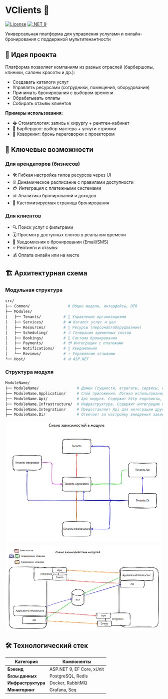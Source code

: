 # VClients 🚀

[![License](https://img.shields.io/badge/license-MIT-blue.svg)](LICENSE)
[![.NET 9](https://img.shields.io/badge/.NET-9.0-purple.svg)](https://dotnet.microsoft.com)

Универсальная платформа для управления услугами и онлайн-бронирования с поддержкой мультитенантности

## 🎯 Идея проекта

Платформа позволяет компаниям из разных отраслей (барбершопы, клиники, салоны красоты и др.):
- Создавать каталоги услуг
- Управлять ресурсами (сотрудники, помещения, оборудование)
- Принимать бронирования с выбором времени
- Обрабатывать оплаты
- Собирать отзывы клиентов

**Примеры использования:**
- � Стоматология: запись к хирургу + рентген-кабинет
- 💈 Барбершоп: выбор мастера + услуги стрижки
- 💼 Коворкинг: бронь переговорки с проектором

## 🌟 Ключевые возможности

### Для арендаторов (бизнесов)
- 🛠 Гибкая настройка типов ресурсов через UI
- ⏰ Динамическое расписание с правилами доступности
- 💳 Интеграция с платежными системами
- 📊 Аналитика бронирований и доходов
- 📱 Кастомизируемая страница бронирования

### Для клиентов
- 🔍 Поиск услуг с фильтрами
- 🗓 Просмотр доступных слотов в реальном времени
- 📲 Уведомления о бронировании (Email/SMS)
- ⭐ Рейтинги и отзывы
- 💰 Оплата онлайн или на месте


## 🏗 Архитектурная схема

### Модульная структура
```bash
src/
├── Common/                 # Общие модели, интерфейсы, DTO
├── Modules/
│   ├── Tenants/          # 🏢 Управление организациями
│   ├── Services/         # 🛎 Каталог услуг и цен
│   ├── Resources/        # 👥 Ресурсы (персонал/оборудование)
│   ├── Scheduling/       # ⏱ Генерация временных слотов
│   ├── Bookings/         # 📅 Система бронирования
│   ├── Payments/         # 💳 Интеграции с платежами
│   ├── Notifications/    # 🔔 Уведомления
│   └── Reviews/          # ⭐ Управление отзывами
└── Host/                 # 🌐 ASP.NET
```

### Структура модуля

```bash
ModuleName/
├── ModuleName/                 # Домен (сущности, агрегаты, сервисы, евенты...)
├── ModuleName.Application/     # Слой приложения. Логика использования домена для сценариев приложения
├── ModuleName.Api/             # Api модуля. Содержит http ендпоинты, queue consumers, event handler
├── ModuleName.Infrastructure/  # Инфраструктура. Содержит интеграцию с БД, Redis, стронними системами, anti-corruption layer
├── ModuleName.Integration/     # Предоставляет Api для интеграции других модулей с этим (интеграционные евенты, интерфейс для синхронного взаимодействия)
├── ModuleName.Di/              # Отвечает за настройку внедрения зависимостей
```


![alt text](/resources/СхемаЗависимостейВМодуле.png)


![alt text](/resources/СхемаВзаимодействияМодулей.png)


## 🛠 Технологический стек

| Категория       | Компоненты                               |
|-----------------|------------------------------------------|
| **Бэкенд**      | ASP.NET 9, EF Core, xUnit       |
| **Базы данных** | PostgreSQL, Redis |
| **Инфраструктура** | Docker, RabbitMQ         |
| **Мониторинг**  | Grafana, Seq                |
